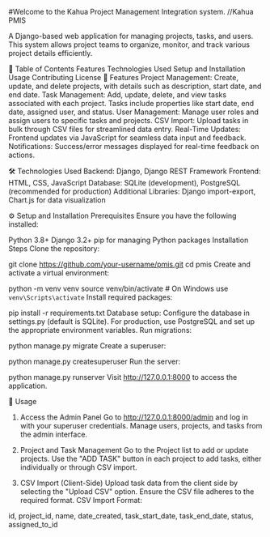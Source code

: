#Welcome to the Kahua Project Management Integration system.
//Kahua PMIS 

A Django-based web application for managing projects, tasks, and users. This system allows project teams to organize, monitor, and track various project details efficiently.

📑 Table of Contents
Features
Technologies Used
Setup and Installation
Usage
Contributing
License
🌟 Features
Project Management: Create, update, and delete projects, with details such as description, start date, and end date.
Task Management: Add, update, delete, and view tasks associated with each project. Tasks include properties like start date, end date, assigned user, and status.
User Management: Manage user roles and assign users to specific tasks and projects.
CSV Import: Upload tasks in bulk through CSV files for streamlined data entry.
Real-Time Updates: Frontend updates via JavaScript for seamless data input and feedback.
Notifications: Success/error messages displayed for real-time feedback on actions.

🛠️ Technologies Used
Backend: Django, Django REST Framework
Frontend: HTML, CSS, JavaScript
Database: SQLite (development), PostgreSQL (recommended for production)
Additional Libraries: Django import-export, Chart.js for data visualization

⚙️ Setup and Installation
Prerequisites
Ensure you have the following installed:

Python 3.8+
Django 3.2+
pip for managing Python packages
Installation Steps
Clone the repository:

git clone https://github.com/your-username/pmis.git
cd pmis
Create and activate a virtual environment:


python -m venv venv
source venv/bin/activate  # On Windows use `venv\Scripts\activate`
Install required packages:

pip install -r requirements.txt
Database setup: Configure the database in settings.py (default is SQLite). For production, use PostgreSQL and set up the appropriate environment variables.
Run migrations:


python manage.py migrate
Create a superuser:


python manage.py createsuperuser
Run the server:

python manage.py runserver
Visit http://127.0.0.1:8000 to access the application.

🚀 Usage
1. Access the Admin Panel
Go to http://127.0.0.1:8000/admin and log in with your superuser credentials.
Manage users, projects, and tasks from the admin interface.

2. Project and Task Management
Go to the Project list to add or update projects.
Use the "ADD TASK" button in each project to add tasks, either individually or through CSV import.

3. CSV Import (Client-Side)
Upload task data from the client side by selecting the "Upload CSV" option.
Ensure the CSV file adheres to the required format.
CSV Import Format:

id, project_id, name, date_created, task_start_date, task_end_date, status, assigned_to_id